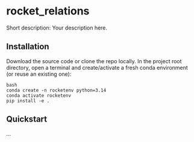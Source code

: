 # rocket_relations
Short description: Your description here.
## Installation
Download the source code or clone the repo locally.
In the project root directory, open a terminal and create/activate
a fresh conda environment (or reuse an existing one):
```
bash
conda create -n rocketenv python=3.14
conda activate rocketenv
pip install -e .
```
## Quickstart
...
